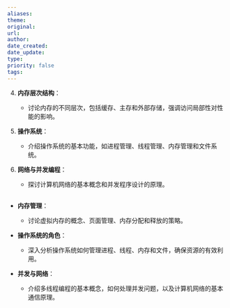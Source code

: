 ```yaml
---
aliases: 
theme: 
original: 
url: 
author: 
date_created: 
date_update: 
type: 
priority: false
tags:
---
```



4. **内存层次结构**：
   - 讨论内存的不同层次，包括缓存、主存和外部存储，强调访问局部性对性能的影响。

5. **操作系统**：
   - 介绍操作系统的基本功能，如进程管理、线程管理、内存管理和文件系统。

6. **网络与并发编程**：
   - 探讨计算机网络的基本概念和并发程序设计的原理。

## 

- **内存管理**：
  - 讨论虚拟内存的概念、页面管理、内存分配和释放的策略。

- **操作系统的角色**：
  - 深入分析操作系统如何管理进程、线程、内存和文件，确保资源的有效利用。

- **并发与网络**：
  - 介绍多线程编程的基本概念，如何处理并发问题，以及计算机网络的基本通信原理。

